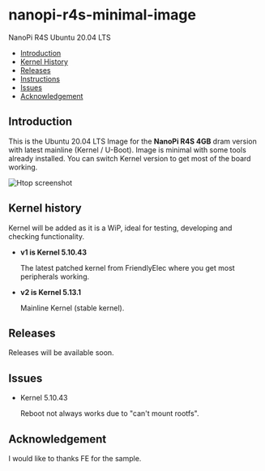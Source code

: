 # nanopi-r4s-minimal-image
NanoPi R4S Ubuntu 20.04 LTS

* [Introduction](#introduction)
* [Kernel History](#kernel-history)
* [Releases](#releases)
* [Instructions](#instructions)
* [Issues](#issues)
* [Acknowledgement](#acknowledgement)

## Introduction

This is the Ubuntu 20.04 LTS Image for the **NanoPi R4S 4GB** dram version with latest mainline (Kernel / U-Boot).
Image is minimal with some tools already installed. You can switch Kernel version to get most of the board working.

![Htop screenshot](https://github.com/avafinger/nanopi-r4s-minimal-image/raw/master/img/htop-nanopi-r4s.png)

## Kernel history

Kernel will be added as it is a WiP, ideal for testing, developing and checking functionality.

* **v1 is Kernel 5.10.43**

  The latest patched kernel from FriendlyElec where you get most peripherals working.

* **v2 is Kernel 5.13.1**

  Mainline Kernel (stable kernel).
  

## Releases

Releases will be available soon. 


## Issues

* Kernel 5.10.43

  Reboot not always works due to "can't mount rootfs".
  
 
 ## Acknowledgement 
 
 I would like to thanks FE for the sample. 
